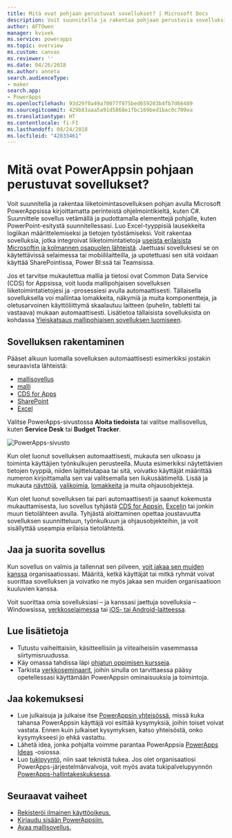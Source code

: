 ```yaml
---
title: Mitä ovat pohjaan perustuvat sovellukset? | Microsoft Docs
description: Voit suunnitella ja rakentaa pohjaan perustuvia sovelluksia PowerAppsissa, jotta liiketoiminta-alueen tietoja voidaan käyttää selaimessa tai mobiililaitteilla
author: AFTOwen
manager: kvivek
ms.service: powerapps
ms.topic: overview
ms.custom: canvas
ms.reviewer: ''
ms.date: 04/26/2018
ms.author: anneta
search.audienceType:
- maker
search.app:
- PowerApps
ms.openlocfilehash: 93d29f0a49a70077f975bed659203b4fb7d66489
ms.sourcegitcommit: 429b83aaa5a91d5868e1fbc169bed1bac0c709ea
ms.translationtype: HT
ms.contentlocale: fi-FI
ms.lasthandoff: 08/24/2018
ms.locfileid: "42833461"
---
```

# <a name="what-are-canvas-apps-in-powerapps"></a>Mitä ovat PowerAppsin pohjaan perustuvat sovellukset?
Voit suunnitella ja rakentaa liiketoimintasovelluksen pohjan avulla Microsoft PowerAppsissa kirjoittamatta perinteistä ohjelmointikieltä, kuten C#. Suunnittele sovellus vetämällä ja pudottamalla elementtejä pohjalle, kuten PowerPoint-esitystä suunnitellessasi. Luo Excel-tyyppisiä lausekkeita logiikan määrittelemiseksi ja tietojen työstämiseksi. Voit rakentaa sovelluksia, jotka integroivat liiketoimintatietoja [useista erilaisista Microsoftin ja kolmannen osapuolen lähteistä](connections-list.md). Jaettuasi sovelluksesi se on käytettävissä selaimessa tai mobiililaitteilla, ja upotettuasi sen sitä voidaan käyttää SharePointissa, Power BI:ssä tai Teamsissa.

Jos et tarvitse mukautettua mallia ja tietosi ovat Common Data Service (CDS) for Appsissa, voit luoda mallipohjaisen sovelluksen liiketoimintatietojesi ja -prosessiesi avulla automaattisesti. Tällaisella sovelluksella voi mallintaa lomakkeita, näkymiä ja muita komponentteja, ja oletusarvoinen käyttöliittymä skaalautuu laitteen (puhelin, tabletti tai vastaava) mukaan automaattisesti. Lisätietoa tällaisista sovelluksista on kohdassa [Yleiskatsaus mallipohjaisen sovelluksen luomiseen](../model-driven-apps/model-driven-app-overview.md).

## <a name="build-an-app"></a>Sovelluksen rakentaminen
Pääset alkuun luomalla sovelluksen automaattisesti esimerkiksi jostakin seuraavista lähteistä:
- [mallisovellus](open-and-run-a-sample-app.md)
- [malli](get-started-test-drive.md)
- [CDS for Apps](data-platform-create-app.md)
- [SharePoint](app-from-sharepoint.md)
- [Excel](get-started-create-from-data.md)

Valitse PowerApps-sivustossa **Aloita tiedoista** tai valitse mallisovellus, kuten **Service Desk** tai **Budget Tracker**.

![PowerApps-sivusto](./media/getting-started/sample-apps.png)

Kun olet luonut sovelluksen automaattisesti, mukauta sen ulkoasu ja toiminta käyttäjien työnkulkujen perusteella. Muuta esimerkiksi näytettävien tietojen tyyppiä, niiden lajittelutapaa tai sitä, voivatko käyttäjät määrittää numeron kirjoittamalla sen vai valitsemalla sen liukusäätimellä. Lisää ja mukauta [näyttöjä](add-screen-context-variables.md), [valikoimia](customize-layout-sharepoint.md), [lomakkeita](customize-forms-sharepoint.md) ja muita ohjausobjekteja.

Kun olet luonut sovelluksen tai pari automaattisesti ja saanut kokemusta mukauttamisesta, luo sovellus tyhjästä [CDS for Appsin](data-platform-create-app-scratch.md), [Excelin](get-started-create-from-blank.md) tai jonkin muun tietolähteen avulla. Tyhjästä aloittaminen opettaa joustavuutta sovelluksen suunnitteluun, työnkulkuun ja ohjausobjekteihin, ja voit sisällyttää useampia erilaisia tietolähteitä.

## <a name="share-and-run-an-app"></a>Jaa ja suorita sovellus
Kun sovellus on valmis ja tallennat sen pilveen, [voit jakaa sen muiden kanssa](share-app.md) organisaatiossasi. Määritä, ketkä käyttäjät tai mitkä ryhmät voivat suorittaa sovelluksen ja voivatko ne myös jakaa sen muiden organisaatioon kuuluvien kanssa.

Voit suorittaa omia sovelluksiasi – ja kanssasi jaettuja sovelluksia – Windowsissa, [verkkoselaimessa](../../user/run-app-browser.md) tai [iOS- tai Android-laitteessa](../../user/run-app-client.md).

## <a name="learn-more"></a>Lue lisätietoja
* Tutustu vaiheittaisiin, käsitteellisiin ja viiteaiheisiin vasemmassa siirtymisruudussa.
* Käy omassa tahdissa läpi [ohjatun oppimisen kursseja](https://docs.microsoft.com/powerapps/guided-learning/).
* Tarkista [verkkoseminaarit](webinars-listing.md), joihin sinulla on tarvittaessa pääsy opetellessasi käyttämään PowerAppsin ominaisuuksia ja toimintoja.

## <a name="share-your-experience"></a>Jaa kokemuksesi
* Lue julkaisuja ja julkaise itse [PowerAppsin yhteisössä](https://aka.ms/powerapps-community), missä kuka tahansa PowerAppsin käyttäjä voi esittää kysymyksiä, joihin toiset voivat vastata. Ennen kuin julkaiset kysymyksen, katso yhteisöstä, onko kysymykseesi jo ehkä vastattu.
* Lähetä idea, jonka pohjalta voimme parantaa PowerAppsia [PowerApps Ideas](https://powerusers.microsoft.com/t5/PowerApps-Ideas/idb-p/PowerAppsIdeas) -osiossa.
* Luo [tukipyyntö](https://powerapps.microsoft.com/support/pro/), niin saat teknistä tukea. Jos olet organisaatiosi PowerApps-järjestelmänvalvoja, voit myös avata tukipalvelupyynnön [PowerApps-hallintakeskuksessa](https://portal.office.com/Support/Support.aspx).

## <a name="next-steps"></a>Seuraavat vaiheet
- [Rekisteröi ilmainen käyttöoikeus.](../signup-for-powerapps.md)
- [Kirjaudu sisään PowerAppsiin.](https://web.powerapps.com?utm_source=padocs&utm_medium=linkinadoc&utm_campaign=referralsfromdoc)
- [Avaa mallisovellus.](open-and-run-a-sample-app.md)
